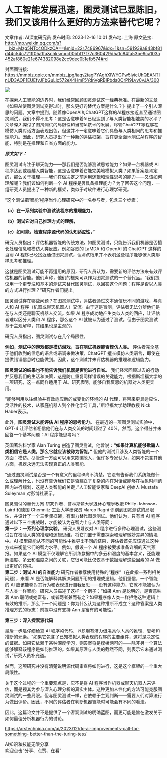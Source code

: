 # 人工智能发展迅速，图灵测试已显陈旧，我们又该用什么更好的方法来替代它呢？

文章作者: AI深度研究员
发布时间: 2023-12-16 10:01
发布地: 上海
原文链接: http://mp.weixin.qq.com/s?__biz=Mzg5NTc4ODkzOA==&mid=2247486967&idx=1&sn=591939a843bf81d44c54c721ff05a1fa&chksm=c00bbf12f77c360429d5a1c84fa53be9ca103a452af860e21e674382098e2cc9dec0b1efb574#rd

封面图链接: https://mmbiz.qpic.cn/mmbiz_jpg/iaqv2tagPYAghXlWYGPw5lyicUhQEANTlnUD3AOF1EUEfyJFbGuLic572eX4HmF5YdnVgRBIPbda0OrPl9Lvv0vJA/300

![](https://mmbiz.qpic.cn/mmbiz_jpg/iaqv2tagPYAghXlWYGPw5lyicUhQEANTlnO5WRIM1f1mdKj2Xjt4qlGCGsamAgtfj3pfPiczQZDaHCJUY1SSUnT5w/640?wx_fmt=jpeg&from=appmsg)

在探索人工智能的边界时，我们经常回顾图灵测试这一经典标准。在最新的文章《如果AI使图灵测试变得过时，那么更好的替代方案是什么？》提出了一个引人深思的问题。文章中提到，随着像OpenAI的ChatGPT这样的AI程序接近甚至通过图灵测试，我们不得不思考：这是否意味着AI已经达到了与人类智能相媲美的水平？文章深入探讨了图灵测试的局限性和当前AI技术的发展。尽管ChatGPT等程序在模仿人类对话方面表现出色，但这并不一定意味着它们具备与人类相同的思考和推理能力。因此，研究人员提出了一种新的评估框架，旨在更全面地测试AI程序的智能，特别是在推理和自省方面的能力。

  

 _**原文如下：**_

图灵测试专注于聊天能力——那我们是否能够测试思考能力？如果一台机器或 AI
程序达到或超越人类智能，这是否意味着它能完美地模拟人类？如果答案是肯定的，那么关于推理——我们在做决定之前运用逻辑和理性思考的能力——又该如何理解呢？我们该如何判断一个
AI 程序是否具备推理能力？为了回答这个问题，一组研究人员提出了一种新的框架，类似于对软件进行心理学研究。

“这个测试把‘智能’程序当作心理研究中的一名参与者，包含三个步骤：

**（a）在一系列实验中测试该程序的推理能力，**

**（b）测试它对自己推理方式的理解，**

**（c）如可能，检查程序源代码的认知适应性，”**

研究人员指出：评估机器智能的传统方法，如图灵测试，只能告诉我们机器是否擅长处理信息和模仿人类反应。例如谷歌的 LaMDA 和 OpenAI 的
ChatGPT 这样的当前 AI 程序已经接近通过图灵测试，但测试结果并不表明这些程序能够像人类那样思考和推理。

这就是图灵测试可能不再适用的原因，研究人员认为，需要新的评估方法来有效评估机器的智能。他们声称，他们的框架可以作为图灵测试的一个替代品。“我们提议用一个更专注和基本的测试来替代图灵测试，以回答这个问题：程序是否以人类的方式进行推理？”研究作者们提出。

  

图灵测试存在哪些问题？在图灵测试中，评估者通过文本通信玩不同的游戏，与真人和 AI
程序（机器或聊天机器人）交流。由于这是盲测，评估者无法分辨他们是在与人类还是聊天机器人交流。如果 AI 程序成功地产生类似人类的回应，让评估者难以区分人类和
AI 程序，那么这个 AI 就被认为通过了测试。但由于图灵测试基于主观解释，其结果也是主观的。

研究人员指出，图灵测试存在几个局限性。

**例如，测试中的游戏都是模仿游戏，旨在测试机器能否模仿人类。** 评估者完全基于他们收到的信息的语言或语调来做决策。ChatGPT
擅长模仿人类语言，即使在提供错误信息时也能做到。因此，这个测试并未评估机器的推理和逻辑能力。

**图灵测试的结果也不能告诉我们机器是否能进行自省。**
我们经常回顾过去的行动并反思我们的生活和决策，这是防止重复同样错误的关键能力。根据斯坦福大学的一项研究，这一点同样适用于
AI。研究表明，能够自我反思的机器对人类更实用。

“能够利用以往经验并有效适应新的或变化的环境的 AI 代理，将带来更具适应性、灵活性的技术，从家庭机器人到个性化学习工具，”斯坦福大学助理教授 Nick
Haber表示。

此外，**图灵测试未能评估 AI 程序的思考能力。** 在最近的一项图灵测试实验中，GPT-4 让评估者相信他们在与人类交流的时间超过了
40%。然而，这个得分并未回答一个基本问题：AI 程序能思考吗？

英国著名科学家 Alan Turing 创造了图灵测试，他曾说：**“如果计算机能够欺骗人类相信它是人类，那么它就应该被称为智能。”**
但他的测试只涉及人类智能的一个方面：模仿。尽管这一方面可以用来欺骗他人，但许多专家认为，如果不包含其他方面，机器永远无法实现真正的人类智能。

“通过图灵测试是否是一个有意义的里程碑尚不清楚。它没有告诉我们系统能做什么或理解什么，也没有告诉我们它是否建立了复杂的内在对话或能够在抽象时间范围内进行规划，这是人类智能的关键，”人工智能专家和
DeepAI 创始人 Mustafa Suleyman 对彭博社表示。

  

图灵测试的替代方案 研究作者、普林斯顿大学退休心理学教授 Philip Johnson-Laird 和德国 Chemnitz 工业大学研究员 Marco
Ragni 识别到图灵测试的局限性，并设计了一个三步骤框架，有潜力替代图灵测试。他们认为，只有当 AI
程序通过以下三个挑战时，才能被认为在智力上与人类等同：  
**第一步：一系列心理学实验。** 研究人员建议对 AI
程序进行多种心理测试，这些测试旨在检验人类的推理和逻辑思维，将它们置于需要探索和理解微妙差异的情境中。AI
模型应能从不同的可能性中推导出不同的结果，评估者首先应该通过这种方式来衡量它们的智力水平。例如，假设一个 AI 程序被要求准备详细的天气预报。如果这个 AI
模型不仅理解它所训练数据中的多云和湿度的基本含义，还能理解湿度、多云和温度之间的关联，它很可能比仅仅基于数据理解这些因素的 AI 做出更好的预报。  
**第二步：测试 AI 的自省能力** 研究作者推荐使用特殊的“程序”（在此指一系列相关问题），来看 AI
是否能解释其解决问题所用的推理或逻辑。他们坚信，一个智能的 AI
应该能够对其行为和表现进行自我反思——没有这种能力，它就不能被认为与人类一样智能。研究人员描述了这样一个例子：“如果 Ann 是聪明的，是否意味着 Ann
聪明或她富有，或者两者兼而有之？如果程序像人类一样拒绝这种逻辑上有效的推断，那么下一个问题是：你为什么认为这种推断不成立？这种答案是人类推理方式的标志：前提中没有支持
Ann 是富有的可能性。”  

**第三步：深入探索源代码**

最后一步是仔细检查 AI
程序的代码，以识别有潜力促进类似人类的推理、思考和推断的元素。“如果它包含了已知模拟人类表现的程序的主要组件，这将是决定性的证据。如果它依赖于某种深度学习，则答案将是模棱两可的——除非另一个算法能够解释该程序是如何推理的。如果其原理与人类的截然不同，则表示它未通过测试，”研究人员补充道。

然而，这项研究并没有清楚说明源代码审查将如何进行，这是这个框架的一个重大局限性。

关于这个过程的一个重要观点是，它不是将 AI
程序当作机器或聊天机器人来评估，而是视其为参与深入心理分析的真实主体。这种更加人性化的方法可能克服图灵测试的一些局限。但与图灵测试一样，它依赖于主观判断——需要人们对算法行为做出评价。因此，不同的评估者在判断机器智能时可能会有不同的看法。

因此，这篇论文并不是提供了一个客观测试的明确蓝图，而更可能是旨在激发关于如何最佳分析机器行为的讨论。

  

https://arstechnica.com/ai/2023/12/do-ai-improvements-call-for-something-
better-than-the-turing-test/

AI知识和技能无限分享  
欢迎点击“分享、点赞、在看”

